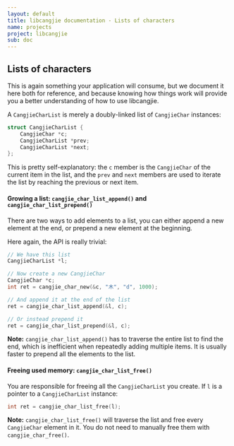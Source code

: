 ```yaml
---
layout: default
title: libcangjie documentation - Lists of characters
name: projects
project: libcangjie
sub: doc
---
```


## Lists of characters

This is again something your application will consume, but we document it here
both for reference, and because knowing how things work will provide you a
better understanding of how to use libcangjie.

A `CangjieCharList` is merely a doubly-linked list of `CangjieChar` instances:

```c
struct CangjieCharList {
    CangjieChar *c;
    CangjieCharList *prev;
    CangjieCharList *next;
};
```

This is pretty self-explanatory: the `c` member is the `CangjieChar` of the
current item in the list, and the `prev` and `next` members are used to
iterate the list by reaching the previous or next item.

#### Growing a list: `cangjie_char_list_append()` and `cangjie_char_list_prepend()`

There are two ways to add elements to a list, you can either append a new
element at the end, or prepend a new element at the beginning.

Here again, the API is really trivial:

```c
// We have this list
CangjieCharList *l;

// Now create a new CangjieChar
CangjieChar *c;
int ret = cangjie_char_new(&c, "木", "d", 1000);

// And append it at the end of the list
ret = cangjie_char_list_append(&l, c);

// Or instead prepend it
ret = cangjie_char_list_prepend(&l, c);
```

**Note:** `cangjie_char_list_append()` has to traverse the entire list to find
the end, which is inefficient when repeatedly adding multiple items. It is
usually faster to prepend all the elements to the list.

#### Freeing used memory: `cangjie_char_list_free()`

You are responsible for freeing all the `CangjieCharList` you create. If `l`
is a pointer to a `CangjieCharList` instance:

```c
int ret = cangjie_char_list_free(l);
```

**Note:** `cangjie_char_list_free()` will traverse the list and free every
`CangjieChar` element in it. You do not need to manually free them with
`cangjie_char_free()`.
